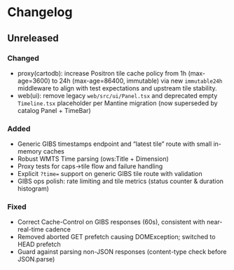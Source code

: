 # Changelog

## Unreleased

### Changed
- proxy(cartodb): increase Positron tile cache policy from 1h (max-age=3600) to 24h (max-age=86400, immutable) via new `immutable24h` middleware to align with test expectations and upstream tile stability.
 - web(ui): remove legacy `web/src/ui/Panel.tsx` and deprecated empty `Timeline.tsx` placeholder per Mantine migration (now superseded by catalog Panel + TimeBar)

### Added

- Generic GIBS timestamps endpoint and “latest tile” route with small in-memory caches
- Robust WMTS Time parsing (ows:Title + Dimension)
- Proxy tests for caps→tile flow and failure handling
- Explicit `?time=` support on generic GIBS tile route with validation
- GIBS ops polish: rate limiting and tile metrics (status counter & duration histogram)

### Fixed
 - Correct Cache-Control on GIBS responses (60s), consistent with near-real-time cadence
 - Removed aborted GET prefetch causing DOMException; switched to HEAD prefetch
 - Guard against parsing non-JSON responses (content-type check before JSON.parse)

